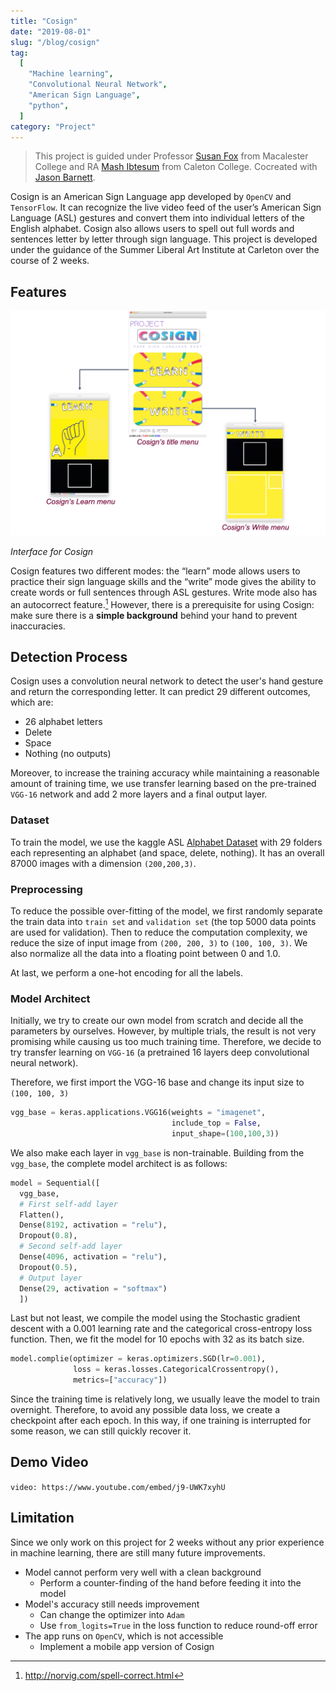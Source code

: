 ```yaml
---
title: "Cosign"
date: "2019-08-01"
slug: "/blog/cosign"
tag:
  [
    "Machine learning",
    "Convolutional Neural Network",
    "American Sign Language",
    "python",
  ]
category: "Project"
---
```


<blockquote class = "origin"> <p>This project is guided under Professor <a href = "https://sites.google.com/macalester.edu/susan-fox-profile/home">Susan Fox</a> from Macalester College and RA <a href = "https://mash.studio/">Mash Ibtesum</a> from Caleton College. Cocreated with <a href = "https://www.linkedin.com/in/jason-barnett2/">Jason Barnett</a>.</p></blockquote>

Cosign is an American Sign Language app developed by `OpenCV` and `TensorFlow`. It can recognize the live video feed of the user’s American Sign Language (ASL) gestures and convert them into individual letters of the English alphabet. Cosign also allows users to spell out full words and sentences letter by letter through sign language. This project is developed under the guidance of the Summer Liberal Art Institute at Carleton over the course of 2 weeks.

## Features

![Cosign interface](./cosign1.png)

<p class="figure-caption"><em>Interface for Cosign</em></p>

Cosign features two different modes: the “learn” mode allows users to practice their sign language skills and the “write” mode gives the ability to create words or full sentences through ASL gestures. Write mode also has an autocorrect feature.[^1] However, there is a prerequisite for using Cosign: make sure there is a **simple background** behind your hand to prevent inaccuracies.

## Detection Process

Cosign uses a convolution neural network to detect the user's hand gesture and return the corresponding letter. It can predict 29 different outcomes, which are:

- 26 alphabet letters
- Delete
- Space
- Nothing (no outputs)

Moreover, to increase the training accuracy while maintaining a reasonable amount of training time, we use transfer learning based on the pre-trained `VGG-16` network and add 2 more layers and a final output layer.

### Dataset

To train the model, we use the kaggle ASL [Alphabet Dataset](https://www.kaggle.com/datasets/grassknoted/asl-alphabet) with 29 folders each representing an alphabet (and space, delete, nothing). It has an overall 87000 images with a dimension `(200,200,3)`.

### Preprocessing

To reduce the possible over-fitting of the model, we first randomly separate the train data into `train set` and `validation set` (the top 5000 data points are used for validation). Then to reduce the computation complexity, we reduce the size of input image from `(200, 200, 3)` to `(100, 100, 3)`. We also normalize all the data into a floating point between 0 and 1.0.

At last, we perform a one-hot encoding for all the labels.

### Model Architect

Initially, we try to create our own model from scratch and decide all the parameters by ourselves. However, by multiple trials, the result is not very promising while causing us too much training time. Therefore, we decide to try transfer learning on `VGG-16` (a pretrained 16 layers deep convolutional neural network).

Therefore, we first import the VGG-16 base and change its input size to `(100, 100, 3)`

```python
vgg_base = keras.applications.VGG16(weights = "imagenet",
                                    include_top = False,
                                    input_shape=(100,100,3))
```

We also make each layer in `vgg_base` is non-trainable. Building from the `vgg_base`, the complete model architect is as follows:

```python
model = Sequential([
  vgg_base,
  # First self-add layer
  Flatten(),
  Dense(8192, activation = "relu"),
  Dropout(0.8),
  # Second self-add layer
  Dense(4096, activation = "relu"),
  Dropout(0.5),
  # Output layer
  Dense(29, activation = "softmax")
  ])
```

Last but not least, we compile the model using the Stochastic gradient descent with a 0.001 learning rate and the categorical cross-entropy loss function. Then, we fit the model for 10 epochs with 32 as its batch size.

```python
model.complie(optimizer = keras.optimizers.SGD(lr=0.001),
              loss = keras.losses.CategoricalCrossentropy(),
              metrics=["accuracy"])
```

Since the training time is relatively long, we usually leave the model to train overnight. Therefore, to avoid any possible data loss, we create a checkpoint after each epoch. In this way, if one training is interrupted for some reason, we can still quickly recover it.

## Demo Video

`video: https://www.youtube.com/embed/j9-UWK7xyhU`

## Limitation

Since we only work on this project for 2 weeks without any prior experience in machine learning, there are still many future improvements.

- Model cannot perform very well with a clean background
  - Perform a counter-finding of the hand before feeding it into the model
- Model's accuracy still needs improvement
  - Can change the optimizer into `Adam`
  - Use `from_logits=True` in the loss function to reduce round-off error
- The app runs on `OpenCV`, which is not accessible
  - Implement a mobile app version of Cosign

[^1]: http://norvig.com/spell-correct.html
